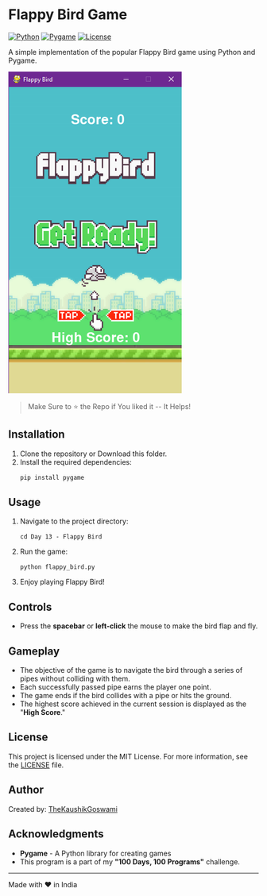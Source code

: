 # Flappy Bird Game

[![Python](https://img.shields.io/badge/Python-3.x-blue.svg?style=flat-square)](https://www.python.org)
[![Pygame](https://img.shields.io/badge/Pygame-1.9.6-red.svg?style=flat-square)](https://www.pygame.org)
[![License](https://img.shields.io/badge/License-MIT-green.svg?style=flat-square)](LICENSE)

A simple implementation of the popular Flappy Bird game using Python and Pygame.

![Flappy Bird](./screenshots/flappy_bird.png)

> Make Sure to ⭐ the Repo if You liked it -- It Helps!

## Installation

1. Clone the repository or Download this folder.
2. Install the required dependencies:
    ```bash
    pip install pygame
    ```

## Usage

1. Navigate to the project directory:

    ```shell
    cd Day 13 - Flappy Bird
    ```

2. Run the game:

    ```shell
    python flappy_bird.py
    ```

3. Enjoy playing Flappy Bird!

## Controls

- Press the **spacebar** or **left-click** the mouse to make the bird flap and fly.

## Gameplay

- The objective of the game is to navigate the bird through a series of pipes without colliding with them.
- Each successfully passed pipe earns the player one point.
- The game ends if the bird collides with a pipe or hits the ground.
- The highest score achieved in the current session is displayed as the "**High Score**."

## License

This project is licensed under the MIT License. For more information, see the [LICENSE](https://github.com/TheKaushikGoswami/100-Days-100-Programs/blob/main/LICENSE) file.

## Author

Created by: [TheKaushikGoswami](https://github.com/TheKaushikGoswami)

## Acknowledgments

- **Pygame** - A Python library for creating games
- This program is a part of my **"100 Days, 100 Programs"** challenge.

---

Made with ❤️ in India

